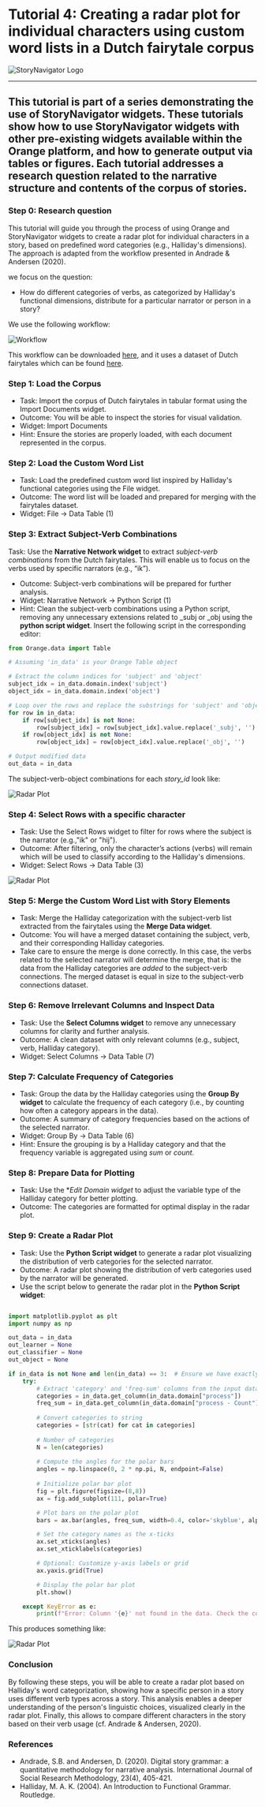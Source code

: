 # Tutorial 4: Creating a radar plot for individual characters using custom word lists in a Dutch fairytale corpus

![StoryNavigator Logo](../../doc/widgets/images/storynavigator_logo_small.png)

---
This tutorial is part of a series demonstrating the use of StoryNavigator widgets. These tutorials show how to use StoryNavigator widgets with other pre-existing widgets available within the Orange platform, and how to generate output via tables or figures. Each tutorial addresses a research question related to the narrative structure and contents of the corpus of stories.
---

### Step 0: Research question
This tutorial will guide you through the process of using Orange and StoryNavigator widgets to create a radar plot for individual characters in a story, based on predefined word categories (e.g., Halliday's dimensions). The approach is adapted from the workflow presented in Andrade & Andersen (2020).

we focus on the question:

- How do different categories of verbs, as categorized by Halliday's functional dimensions, distribute for a particular narrator or person in a story?

We use the following workflow:

![Workflow](../../doc/widgets/images/radarplot_individual_figure.png)

This workflow can be downloaded [here](../../doc/widgets/workflows/), and it uses a dataset of Dutch fairytales which can be found [here](../../doc/widgets/fairytales/).

### Step 1: Load the Corpus
- Task: Import the corpus of Dutch fairytales in tabular format using the Import Documents widget.
- Outcome: You will be able to inspect the stories for visual validation.
- Widget: Import Documents
- Hint: Ensure the stories are properly loaded, with each document represented in the corpus.

### Step 2: Load the Custom Word List
- Task: Load the predefined custom word list inspired by Halliday's functional categories using the File widget.
- Outcome: The word list will be loaded and prepared for merging with the fairytales dataset.
- Widget: File → Data Table (1)

### Step 3: Extract Subject-Verb Combinations
Task: Use the **Narrative Network widget** to extract *subject-verb combinations* from the Dutch fairytales. This will enable us to focus on the verbs used by specific narrators (e.g., “ik”).
- Outcome: Subject-verb combinations will be prepared for further analysis.
- Widget: Narrative Network → Python Script (1)
- Hint: Clean the subject-verb combinations using a Python script, removing any unnecessary extensions related to _subj or _obj using the **python script widget**. Insert the following script in the corresponding editor:

```python
from Orange.data import Table

# Assuming 'in_data' is your Orange Table object

# Extract the column indices for 'subject' and 'object'
subject_idx = in_data.domain.index('subject')
object_idx = in_data.domain.index('object')

# Loop over the rows and replace the substrings for 'subject' and 'object' columns
for row in in_data:
    if row[subject_idx] is not None:
        row[subject_idx] = row[subject_idx].value.replace('_subj', '')  # Remove '_subj' from 'subject'
    if row[object_idx] is not None:
        row[object_idx] = row[object_idx].value.replace('_obj', '')      # Remove '_obj' from 'object'

# Output modified data
out_data = in_data
```
The subject-verb-object combinations for each *story_id* look like:

![Radar Plot](../../doc/widgets/images/SVO.png)

### Step 4: Select Rows with a specific character
- Task: Use the Select Rows widget to filter for rows where the subject is the narrator (e.g.,"ik" or "hij").
- Outcome: After filtering, only the character’s actions (verbs) will remain which will be used to classify according to the Halliday's dimensions.
- Widget: Select Rows → Data Table (3)

![Radar Plot](../../doc/widgets/images/rows_character.png)

### Step 5: Merge the Custom Word List with Story Elements
- Task: Merge the Halliday categorization with the subject-verb list extracted from the fairytales using the **Merge Data widget**.
- Outcome: You will have a merged dataset containing the subject, verb, and their corresponding Halliday categories.
- Take care to ensure the merge is done correctly. In this case, the verbs related to the selected narrator will determine the merge, that is: the data from the Halliday categories are *added* to the subject-verb connections. The merged dataset is equal in size to the subject-verb connections dataset.

### Step 6: Remove Irrelevant Columns and Inspect Data
- Task: Use the **Select Columns widget** to remove any unnecessary columns for clarity and further analysis.
- Outcome: A clean dataset with only relevant columns (e.g., subject, verb, Halliday category).
- Widget: Select Columns → Data Table (7)

### Step 7: Calculate Frequency of Categories
- Task: Group the data by the Halliday categories using the **Group By widget** to calculate the frequency of each category (i.e., by counting how often a category appears in the data).
- Outcome: A summary of category frequencies based on the actions of the selected narrator.
- Widget: Group By → Data Table (6)
- Hint: Ensure the grouping is by a Halliday category and that the frequency variable is aggregated using *sum* or *count*.

### Step 8: Prepare Data for Plotting
- Task: Use the **Edit Domain widget* to adjust the variable type of the Halliday category for better plotting.
- Outcome: The categories are formatted for optimal display in the radar plot.

### Step 9: Create a Radar Plot
- Task: Use the **Python Script widget** to generate a radar plot visualizing the distribution of verb categories for the selected narrator.
- Outcome: A radar plot showing the distribution of verb categories used by the narrator will be generated.
- Use the script below to generate the radar plot in the **Python Script widget**:

```python

import matplotlib.pyplot as plt
import numpy as np

out_data = in_data
out_learner = None
out_classifier = None
out_object = None

if in_data is not None and len(in_data) == 3:  # Ensure we have exactly 3 rows
    try:
        # Extract 'category' and 'freq-sum' columns from the input data
        categories = in_data.get_column(in_data.domain["process"])
        freq_sum = in_data.get_column(in_data.domain["process - Count"])
            
        # Convert categories to string
        categories = [str(cat) for cat in categories]
            
        # Number of categories
        N = len(categories)
            
        # Compute the angles for the polar bars
        angles = np.linspace(0, 2 * np.pi, N, endpoint=False)
            
        # Initialize polar bar plot
        fig = plt.figure(figsize=(8,8))
        ax = fig.add_subplot(111, polar=True)

        # Plot bars on the polar plot
        bars = ax.bar(angles, freq_sum, width=0.4, color='skyblue', alpha=0.7)

        # Set the category names as the x-ticks
        ax.set_xticks(angles)
        ax.set_xticklabels(categories)

        # Optional: Customize y-axis labels or grid
        ax.yaxis.grid(True)

        # Display the polar bar plot
        plt.show()

    except KeyError as e:
        print(f"Error: Column '{e}' not found in the data. Check the column names.")
```

This produces something like:

![Radar Plot](../../doc/widgets/images/radarplot_character.png)

### Conclusion
By following these steps, you will be able to create a radar plot based on Halliday's word categorization, showing how a specific person in a story uses different verb types across a story. This analysis enables a deeper understanding of the person's linguistic choices, visualized clearly in the radar plot. Finally, this allows to compare different characters in the story based on their verb usage (cf. Andrade & Andersen, 2020).

### References
- Andrade, S.B. and Andersen, D. (2020). Digital story grammar: a quantitative methodology for narrative analysis. International Journal of Social Research Methodology, 23(4), 405-421.
- Halliday, M. A. K. (2004). An Introduction to Functional Grammar. Routledge.





